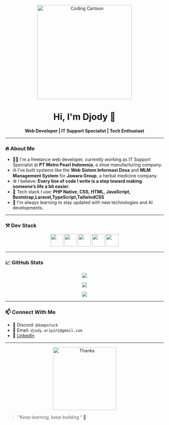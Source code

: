 <p align="center">
  <img src="https://media.giphy.com/media/qgQUggAC3Pfv687qPC/giphy.gif" alt="Coding Cartoon" width="300" />
</p>

<h1 align="center">Hi, I'm Djody 👋</h1>
<p align="center">
  <strong> Web Developer | IT Support Specialist | Tech Enthusiast</strong>
</p>

---

### 🔥 About Me

- 🧑‍💻 I'm a freelance web developer, currently working as IT Support Specialist at **PT Metro Pearl Indonesia**, a shoe manufacturing company.  
- 🌐 I’ve built systems like the **Web Sistem Informasi Desa** and **MLM Management System** for **Jawara Group**, a herbal medicine company.
- ⚙️ I believe: **Every line of code I write is a step toward making someone’s life a bit easier.**
- 💬 Tech stack I use: **PHP Native, CSS, HTML, JavaScript, Bootstrap,Laravel,TypeScript,TailwindCSS**
- 🚀 I'm always learning to stay updated with new technologies and AI developments.

---

### ⚒️ Dev Stack

<p align="center">
  <img src="https://cdn.jsdelivr.net/gh/devicons/devicon/icons/html5/html5-original.svg" height="40" />
  <img src="https://cdn.jsdelivr.net/gh/devicons/devicon/icons/css3/css3-original.svg" height="40" />
  <img src="https://cdn.jsdelivr.net/gh/devicons/devicon/icons/javascript/javascript-original.svg" height="40" />
  <img src="https://cdn.jsdelivr.net/gh/devicons/devicon/icons/php/php-original.svg" height="40" />
  <img src="https://cdn.jsdelivr.net/gh/devicons/devicon/icons/mysql/mysql-original.svg" height="40" />
</p>

---

### 📈 GitHub Stats

<p align="center">
  <img src="https://github-readme-streak-stats.herokuapp.com/?user=Djodyyy&theme=tokyonight" />
</p>

<p align="center">
  <img src="https://github-readme-stats.vercel.app/api?username=Djodyyy&show_icons=true&theme=tokyonight" />
</p>

<p align="center">
  <img src="https://github-readme-stats.vercel.app/api/top-langs/?username=Djodyyy&layout=compact&theme=tokyonight" />
</p>

---

### 📫 Connect With Me

- 💬 Discord: `@dumpstuck`
- 📧 Email: `djody.aripin1@gmail.com`
- 💼 [LinkedIn](https://www.linkedin.com/in/djody-rizaldi-arifin-101b94299/)

---

<p align="center">
  <img src="https://media.giphy.com/media/11JTxkrmq4bGE0/giphy.gif" width="200" alt="Thanks" />
</p>

> _"Keep learning, keep building."_ 🚀
